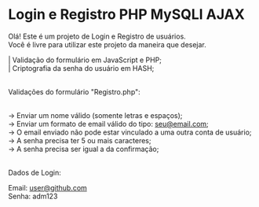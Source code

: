 # Login e Registro PHP MySQLI AJAX

Olá! Este é um projeto de Login e Registro de usuários.<br>
Você é livre para utilizar este projeto da maneira que desejar.

| Validação do formulário em JavaScript e PHP;<br>
| Criptografia da senha do usuário em HASH;<br><br>

Validações do formulário "Registro.php":<br><br>

-> Enviar um nome válido (somente letras e espaços);<br>
-> Enviar um formato de email válido do tipo: seu@email.com;<br>
-> O email enviado não pode estar vinculado a uma outra conta de usuário;<br>
-> A senha precisa ter 5 ou mais caracteres;<br>
-> A senha precisa ser igual a da confirmação;<br><br>

Dados de Login:<br>

Email: user@github.com<br>
Senha: adm123<br>
